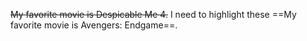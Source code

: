 ~~My favorite movie is Despicable Me 4.~~
I need to highlight these ==My favorite movie is Avengers: Endgame==.
